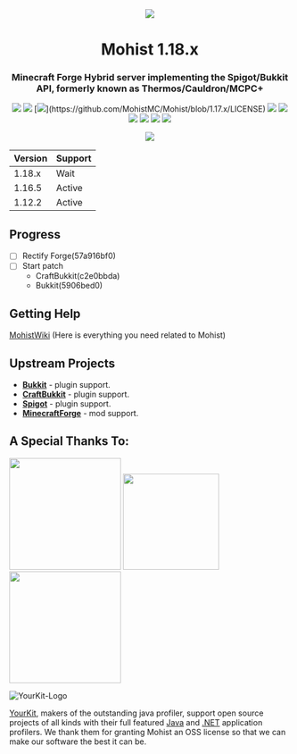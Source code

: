 <div align="center">
<img src="https://i.loli.net/2021/01/17/yLBVlWPbfa76EJu.png">
  <h1>Mohist 1.18.x</h1>

### Minecraft Forge Hybrid server implementing the Spigot/Bukkit API, formerly known as Thermos/Cauldron/MCPC+

[![](https://img.shields.io/jenkins/build?jobUrl=https%3A%2F%2Fci.codemc.io%2Fjob%2FMohistMC%2Fjob%2FMohist-1.18-dev)](https://ci.codemc.io/job/MohistMC/job/Mohist-1.18-dev)
[![](https://img.shields.io/github/stars/MohistMC/Mohist.svg?label=Stars&logo=github)](https://github.com/MohistMC/Mohist/stargazers)
[![](https://img.shields.io/github/license/MohistMC/Mohist?)](https://github.com/MohistMC/Mohist/blob/1.17.x/LICENSE)
[![](https://img.shields.io/badge/Forge-1.18.1--39.0.20-brightgreen.svg?colorB=26303d&logo=Conda-Forge)](https://files.minecraftforge.net/net/minecraftforge/forge/index_1.18.html)
[![](https://img.shields.io/badge/jdk-17.0.1+12-brightgreen.svg?colorB=469C00&logo=java)](https://adoptium.net/?variant=openjdk17&jvmVariant=hotspot)
[![](https://img.shields.io/badge/Gradle-7.3-brightgreen.svg?colorB=469C00&logo=gradle)](https://docs.gradle.org/7.3/release-notes.html)
[![](https://img.shields.io/bstats/servers/6762?label=bStats)](https://bstats.org/plugin/server-implementation/Mohist/6762)
[![](https://badges.crowdin.net/mohist/localized.svg)](https://crowdin.com/project/mohist)
[![](https://img.shields.io/discord/311256119005937665.svg?color=%237289da&label=Discord&logo=discord&logoColor=%237289da)](https://discord.gg/ZgXjHGd)

[![](https://bstats.org/signatures/server-implementation/Mohist.svg)](https://bstats.org/plugin/server-implementation/Mohist/6762)
</div>

| Version  | Support |
| ------------- | ------------- |
| 1.18.x  | Wait  |
| 1.16.5  | Active  |
| 1.12.2  | Active  |

Progress
------

- [ ] Rectify Forge(57a916bf0)  
- [ ] Start patch
  * CraftBukkit(c2e0bbda)
  * Bukkit(5906bed0)

Getting Help
------

  [MohistWiki](https://wiki.mohistmc.com/) (Here is everything you need related to Mohist)

Upstream Projects
------
* [**Bukkit**](https://hub.spigotmc.org/stash/scm/spigot/bukkit.git) - plugin support.
* [**CraftBukkit**](https://hub.spigotmc.org/stash/scm/spigot/craftbukkit.git) - plugin support.
* [**Spigot**](https://hub.spigotmc.org/stash/scm/spigot/spigot.git) - plugin support.
* [**MinecraftForge**](https://github.com/MinecraftForge/MinecraftForge.git) - mod support.

A Special Thanks To:
-------------
<a href="https://serverjars.com/"><img src="https://serverjars.com/img/logo_white.svg" width="200"></a>
<a href="https://ci.codemc.io/"><img src="https://i.loli.net/2020/03/11/YNicj3PLkU5BZJT.png" width="172"></a>
<a href="https://www.bisecthosting.com/mohistmc"><img src="https://cdn.discordapp.com/attachments/303673296929685504/709610584680955944/Asset_5.png" width="200"></a>

![YourKit-Logo](https://www.yourkit.com/images/yklogo.png)

[YourKit](http://www.yourkit.com/), makers of the outstanding java profiler, support open source projects of all kinds with their full featured [Java](https://www.yourkit.com/java/profiler/index.jsp) and [.NET](https://www.yourkit.com/.net/profiler/index.jsp) application profilers. We thank them for granting Mohist an OSS license so that we can make our software the best it can be.
